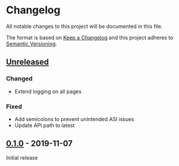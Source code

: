 # Changelog

All notable changes to this project will be documented in this file.

The format is based on [Keep a Changelog] and this project adheres to [Semantic Versioning].

## [Unreleased]

### Changed

- Extend logging on all pages

### Fixed

- Add semicolons to prevent unintended ASI issues
- Update API path to latest

## [0.1.0] - 2019-11-07

Initial release

[Keep a Changelog]: https://keepachangelog.com/en/1.0.0/
[Semantic Versioning]: https://semver.org/spec/v2.0.0.html
[Unreleased]: https://nosuchdomain.mooo.com/git/doc/librifyjs-libgen.me/compare/0.1.0...master
[0.1.0]: https://nosuchdomain.mooo.com/git/doc/librifyjs-libgen.me/src/tag/0.1.0

